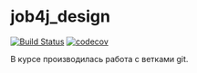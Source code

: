 # job4j_design
[![Build Status](https://travis-ci.org/o-gen18/job4j_design.svg?branch=master)](https://travis-ci.org/o-gen18/job4j_design)
[![codecov](https://codecov.io/gh/o-gen18/job4j_design/branch/master/graph/badge.svg)](https://codecov.io/gh/o-gen18/job4j_design)

В курсе производилась работа с ветками git.